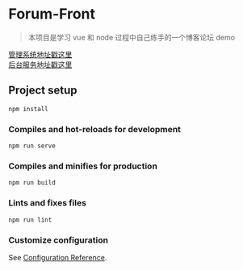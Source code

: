 # Forum-Front

> 本项目是学习 vue 和 node 过程中自己练手的一个博客论坛 demo

[管理系统地址戳这里](https://github.com/cjuncjy/Forum-Admin)  
[后台服务地址戳这里](https://github.com/cjuncjy/Forum-Server)

## Project setup

```
npm install
```

### Compiles and hot-reloads for development

```
npm run serve
```

### Compiles and minifies for production

```
npm run build
```

### Lints and fixes files

```
npm run lint
```

### Customize configuration

See [Configuration Reference](https://cli.vuejs.org/config/).
